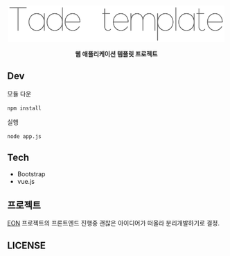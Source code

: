 <p align="center">
    <img src="/public/img/tade.png" width=500/>
</p>
<p align="center">
    <strong>웹 애플리케이션 템플릿 프로젝트</strong>
</p>

## Dev
모듈 다운 

`npm install`

실행 

`node app.js`

## Tech
- Bootstrap
- vue.js

## 프로젝트
[EON](https://github.com/kyechan99/EON-WebServer) 프로젝트의 프론트엔드 진행중 괜찮은 아이디어가 떠올라 분리개발하기로 결정.

## LICENSE
